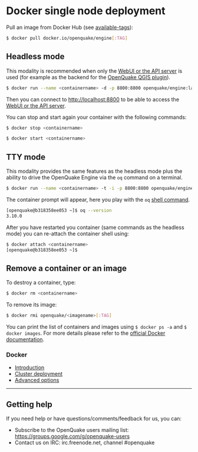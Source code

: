 # Docker single node deployment

Pull an image from Docker Hub (see [available-tags](#available-tags)):

```bash
$ docker pull docker.io/openquake/engine[:TAG]
```

## Headless mode

This modality is recommended when only the [WebUI or the API server](../running/server.md) is used (for example as the backend for the [OpenQuake QGIS plugin](https://plugins.qgis.org/plugins/svir/)).

```bash
$ docker run --name <containername> -d -p 8800:8800 openquake/engine:latest
```

Then you can connect to [http://localhost:8800](http://localhost:8800) to be able to access the [WebUI or the API server](../running/server.md).

You can stop and start again your container with the following commands:

```bash
$ docker stop <containername>
```

```bash
$ docker start <containername>
```

## TTY mode
 
This modality provides the same features as the headless mode plus the ability to drive the OpenQuake Engine via the `oq` command on a terminal.

```bash
$ docker run --name <containername> -t -i -p 8800:8800 openquake/engine:latest
```

The container prompt will appear, here you play with the `oq` [shell command](../running/unix.md).

```bash
[openquake@b318358ee053 ~]$ oq --version
3.10.0
```

After you have restarted you container (same commands as the headless mode) you can re-attach the container shell using:

```bash
$ docker attach <containername>
[openquake@b318358ee053 ~]$

```

## Remove a container or an image

To destroy a container, type:

```bash
$ docker rm <containername>
```

To remove its image:

```bash
$ docker rmi openquake/<imagename>[:TAG]
```

You can print the list of containers and images using `$ docker ps -a` and `$ docker images`. For more details please refer to the [official Docker documentation](https://docs.docker.com/engine/).

### Docker

- [Introduction](../installing/docker.md)
- [Cluster deployment](cluster.md)
- [Advanced options](advanced.md)

***

## Getting help
If you need help or have questions/comments/feedback for us, you can:
  * Subscribe to the OpenQuake users mailing list: https://groups.google.com/g/openquake-users
  * Contact us on IRC: irc.freenode.net, channel #openquake
